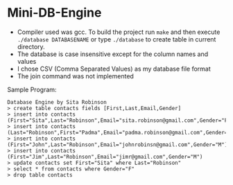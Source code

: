 # Mini-DB-Engine

* Compiler used was gcc. To build the project run `make` and then execute `./database DATABASENAME` or type `./database` to create table in current directory.
* The database is case insensitive except for the column names and values
* I chose CSV (Comma Separated Values) as my database file format
* The join command was not implemented

Sample Program: 
```
Database Engine by Sita Robinson
> create table contacts fields [First,Last,Email,Gender]
> insert into contacts (First="Sita",Last="Robinson",Email="sita.robinson@gmail.com",Gender="F")
> insert into contacts (Last="Robinson",First="Padma",Email="padma.robinson@gmail.com",Gender="F")
> insert into contacts (First="John",Last="Robinson",Email="johnrobinsn@gmail.com",Gender="M")
> insert into contacts (First="Jim",Last="Robinson",Email="jimr@gmail.com",Gender="M")
> update contacts set First="Sita" where Last="Robinson"
> select * from contacts where Gender="F"
> drop table contacts
```
